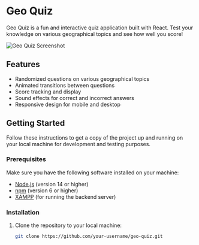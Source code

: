 # Geo Quiz

Geo Quiz is a fun and interactive quiz application built with React. Test your knowledge on various geographical topics and see how well you score!

![Geo Quiz Screenshot](./screenshot.png)

## Features

- Randomized questions on various geographical topics
- Animated transitions between questions
- Score tracking and display
- Sound effects for correct and incorrect answers
- Responsive design for mobile and desktop

## Getting Started

Follow these instructions to get a copy of the project up and running on your local machine for development and testing purposes.

### Prerequisites

Make sure you have the following software installed on your machine:

- [Node.js](https://nodejs.org/) (version 14 or higher)
- [npm](https://www.npmjs.com/) (version 6 or higher)
- [XAMPP](https://www.apachefriends.org/index.html) (for running the backend server)

### Installation

1. Clone the repository to your local machine:

   ```bash
   git clone https://github.com/your-username/geo-quiz.git
   ```
